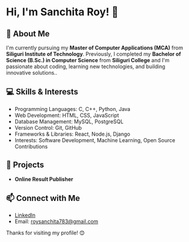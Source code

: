 # Hi, I'm Sanchita Roy! 👋

## 🚀 About Me
I'm currently pursuing my **Master of Computer Applications (MCA)** from **Siliguri Institute of Technology**. 
Previously, I completed my **Bachelor of Science (B.Sc.) in Computer Science** from **Siliguri College** and I'm passionate about coding, learning new technologies, and building innovative solutions..

## 💻 Skills & Interests
- Programming Languages: C, C++, Python, Java
- Web Development: HTML, CSS, JavaScript
- Database Management: MySQL, PostgreSQL
- Version Control: Git, GitHub
- Frameworks & Libraries: React, Node.js, Django
- Interests: Software Development, Machine Learning, Open Source Contributions

## 📜 Projects
- **Online Result Publisher**

## 📫 Connect with Me
- [LinkedIn](https://www.linkedin.com/in/sanchita-roy-19ba22283/)
- Email: roysanchita783@gmail.com


Thanks for visiting my profile! 😊
